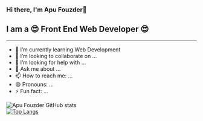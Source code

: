### Hi there, I'm Apu Fouzder👋

## I am a 😍 Front End Web Developer 😍

<hr>

- 🌱 I’m currently learning Web Development
- 👯 I’m looking to collaborate on ...
- 🤔 I’m looking for help with ...
- 💬 Ask me about ...
- 📫 How to reach me: ...
- 😄 Pronouns: ...
- ⚡ Fun fact: ...

![Apu Fouzder GitHub stats](https://github-readme-stats.vercel.app/api?username=apufouzder&show_icons=true&theme=radical)
<br>
[![Top Langs](https://github-readme-stats.vercel.app/api/top-langs/?username=apufouzder&langs_count=8)](https://github.com/anuraghazra/github-readme-stats)
